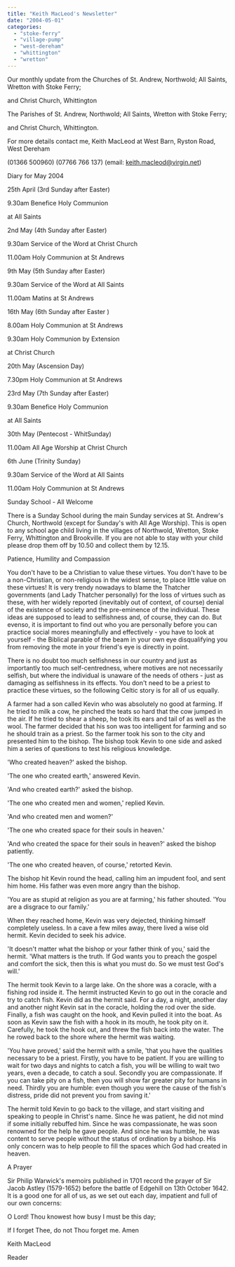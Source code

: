 ```yaml
---
title: "Keith MacLeod's Newsletter"
date: "2004-05-01"
categories: 
  - "stoke-ferry"
  - "village-pump"
  - "west-dereham"
  - "whittington"
  - "wretton"
---
```


Our monthly update from the Churches of St. Andrew, Northwold; All Saints, Wretton with Stoke Ferry;

and Christ Church, Whittington

The Parishes of St. Andrew, Northwold; All Saints, Wretton with Stoke Ferry;

and Christ Church, Whittington.

For more details contact me, Keith MacLeod at West Barn, Ryston Road, West Dereham

(01366 500960) (07766 766 137) (email: keith.macleod@virgin.net)

Diary for May 2004

25th April (3rd Sunday after Easter)

9.30am Benefice Holy Communion

at All Saints

2nd May (4th Sunday after Easter)

9.30am Service of the Word at Christ Church

11.00am Holy Communion at St Andrews

9th May (5th Sunday after Easter)

9.30am Service of the Word at All Saints

11.00am Matins at St Andrews

16th May (6th Sunday after Easter )

8.00am Holy Communion at St Andrews

9.30am Holy Communion by Extension

at Christ Church

20th May (Ascension Day)

7.30pm Holy Communion at St Andrews

23rd May (7th Sunday after Easter)

9.30am Benefice Holy Communion

at All Saints

30th May (Pentecost - WhitSunday)

11.00am All Age Worship at Christ Church

6th June (Trinity Sunday)

9.30am Service of the Word at All Saints

11.00am Holy Communion at St Andrews

Sunday School - All Welcome

There is a Sunday School during the main Sunday services at St. Andrew's Church, Northwold (except for Sunday's with All Age Worship). This is open to any school age child living in the villages of Northwold, Wretton, Stoke Ferry, Whittington and Brookville. If you are not able to stay with your child please drop them off by 10.50 and collect them by 12.15.

Patience, Humility and Compassion

You don't have to be a Christian to value these virtues. You don't have to be a non-Christian, or non-religious in the widest sense, to place little value on these virtues! It is very trendy nowadays to blame the Thatcher governments (and Lady Thatcher personally) for the loss of virtues such as these, with her widely reported (inevitably out of context, of course) denial of the existence of society and the pre-eminence of the individual. These ideas are supposed to lead to selfishness and, of course, they can do. But evenso, it is important to find out who you are personally before you can practice social mores meaningfully and effectively - you have to look at yourself - the Biblical parable of the beam in your own eye disqualifying you from removing the mote in your friend's eye is directly in point.

There is no doubt too much selfishness in our country and just as importantly too much self-centredness, where motives are not necessarily selfish, but where the individual is unaware of the needs of others - just as damaging as selfishness in its effects. You don't need to be a priest to practice these virtues, so the following Celtic story is for all of us equally.

A farmer had a son called Kevin who was absolutely no good at farming. If he tried to milk a cow, he pinched the teats so hard that the cow jumped in the air. If he tried to shear a sheep, he took its ears and tail of as well as the wool. The farmer decided that his son was too intelligent for farming and so he should train as a priest. So the farmer took his son to the city and presented him to the bishop. The bishop took Kevin to one side and asked him a series of questions to test his religious knowledge.

'Who created heaven?' asked the bishop.

'The one who created earth,' answered Kevin.

'And who created earth?' asked the bishop.

'The one who created men and women,' replied Kevin.

'And who created men and women?'

'The one who created space for their souls in heaven.'

'And who created the space for their souls in heaven?' asked the bishop patiently.

'The one who created heaven, of course,' retorted Kevin.

The bishop hit Kevin round the head, calling him an impudent fool, and sent him home. His father was even more angry than the bishop.

'You are as stupid at religion as you are at farming,' his father shouted. 'You are a disgrace to our family.'

When they reached home, Kevin was very dejected, thinking himself completely useless. In a cave a few miles away, there lived a wise old hermit. Kevin decided to seek his advice.

'It doesn't matter what the bishop or your father think of you,' said the hermit. 'What matters is the truth. If God wants you to preach the gospel and comfort the sick, then this is what you must do. So we must test God's will.'

The hermit took Kevin to a large lake. On the shore was a coracle, with a fishing rod inside it. The hermit instructed Kevin to go out in the coracle and try to catch fish. Kevin did as the hermit said. For a day, a night, another day and another night Kevin sat in the coracle, holding the rod over the side. Finally, a fish was caught on the hook, and Kevin pulled it into the boat. As soon as Kevin saw the fish with a hook in its mouth, he took pity on it. Carefully, he took the hook out, and threw the fish back into the water. The he rowed back to the shore where the hermit was waiting.

'You have proved,' said the hermit with a smile, 'that you have the qualities necessary to be a priest. Firstly, you have to be patient. If you are willing to wait for two days and nights to catch a fish, you will be willing to wait two years, even a decade, to catch a soul. Secondly you are compassionate. If you can take pity on a fish, then you will show far greater pity for humans in need. Thirdly you are humble: even though you were the cause of the fish's distress, pride did not prevent you from saving it.'

The hermit told Kevin to go back to the village, and start visiting and speaking to people in Christ's name. Since he was patient, he did not mind if some initially rebuffed him. Since he was compassionate, he was soon renowned for the help he gave people. And since he was humble, he was content to serve people without the status of ordination by a bishop. His only concern was to help people to fill the spaces which God had created in heaven.

A Prayer

Sir Philip Warwick's memoirs published in 1701 record the prayer of Sir Jacob Astley (1579-1652) before the battle of Edgehill on 13th October 1642. It is a good one for all of us, as we set out each day, impatient and full of our own concerns:

O Lord! Thou knowest how busy I must be this day;

If I forget Thee, do not Thou forget me. Amen

Keith MacLeod

Reader
